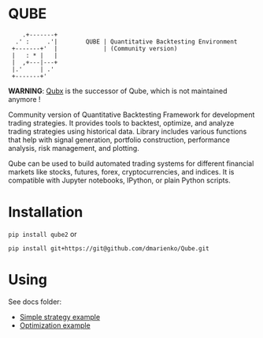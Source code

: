# QUBE

        .+-------+
      .' :     .'|        QUBE | Quantitative Backtesting Environment
     +-------+'  |             | (Community version) 
     |   : * |   |        
     |  ,+---|---+ 
     |.'     | .' 
     +-------+'
     
**WARNING**: [Qubx](https://github.com/dmarienko/Qubx/) is the successor of Qube, which is not maintained anymore !

Community version of Quantitative Backtesting Framework for development trading strategies. It provides tools to backtest, optimize, 
and analyze trading strategies using historical data. Library includes various functions that help with signal generation, portfolio construction, 
performance analysis, risk management, and plotting. 

Qube can be used to build automated trading systems for different financial markets like stocks, futures, forex, cryptocurrencies, and indices. It is compatible with Jupyter notebooks, IPython, or plain Python scripts. 


# Installation
```pip install qube2```
or

```pip install git+https://git@github.com/dmarienko/Qube.git```


# Using 
See docs folder:
- [Simple strategy example](https://github.com/dmarienko/Qube/blob/main/docs/1.0%20Signal%20Generators.ipynb)
-    [Optimization example](https://github.com/dmarienko/Qube/blob/main/docs/2.0%20Backtesting%20with%20optimizations.ipynb)
